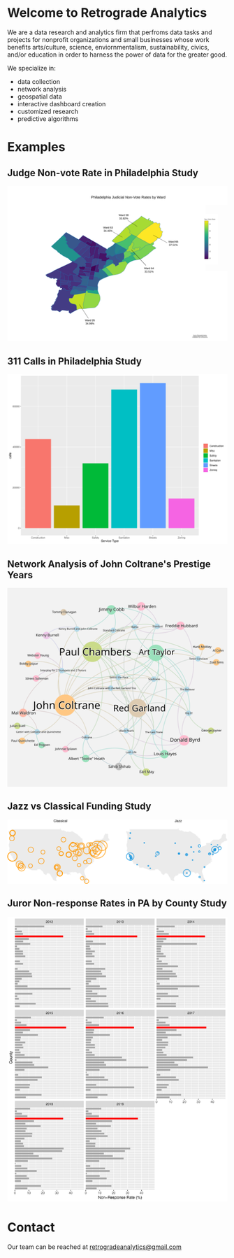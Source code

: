 # Welcome to Retrograde Analytics

We are a data research and analytics firm that perfroms data tasks and projects for nonprofit organizations and small businesses whose work benefits arts/culture, science, enviornmentalism, sustainability, civics, and/or education in order to harness the power of data for the greater good.

We specialize in:
- data collection
- network analysis
- geospatial data
- interactive dashboard creation
- customized research
- predictive algorithms



# Examples

## Judge Non-vote Rate in Philadelphia Study

<a href="https://retrograde-analytics.github.io/Judges/">
  <img src="images/PHL JUDGES MAP (Top 5 Wards).svg" alt="click here" class="inline"/>
</a>


## 311 Calls in Philadelphia Study

<a href="https://retrograde-analytics.github.io/311/"> 
  <img src="images/311.svg" alt="click here" class="inline"/>
</a>


## Network Analysis of John Coltrane's Prestige Years

<a href="https://retrograde.shinyapps.io/Coltrane/"> 
  <img src="images/Coltrane.svg" alt="click here" class="inline"/>
</a>

## Jazz vs Classical Funding Study

<a href="https://retrograde-analytics.github.io/Jazz-Funding/"> 
  <img src="images/national.svg" alt="click here" class="inline"/>
</a>

## Juror Non-response Rates in PA by County Study

<a href="https://retrograde-analytics.github.io/PHL_Juror/"> 
  <img src="images/Juror.svg" alt="click here" class="inline"/>
</a>




# Contact

Our team can be reached at retrogradeanalytics@gmail.com
